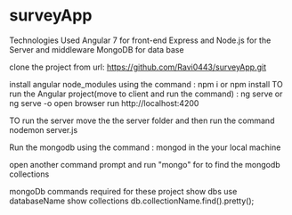 # surveyApp

Technologies Used
Angular 7 for front-end 
Express and Node.js for the Server and middleware 
MongoDB for data base

clone the project from url: https://github.com/Ravi0443/surveyApp.git

install angular node_modules using the command : npm i or npm install
TO run the Angular project(move to client and run the command) : ng serve or ng serve -o
open browser run http://localhost:4200

TO run the server 
move the the server folder and then run the command nodemon server.js

Run the mongodb using the command : mongod 
in the your local machine

open another command prompt and run "mongo" for to find the mongodb collections

mongoDb commands required for these project
show dbs
use databaseName
show collections
db.collectionName.find().pretty();

